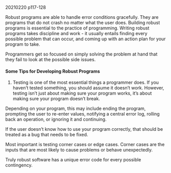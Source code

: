 20210220 p117-128

Robust programs are able to handle error conditions gracefully. They are programs that do not crash no matter what the user does.
Building robust programs is essential to the practice of programming. Writing robust programs takes discipline and work - it usually
entails finding every possible problem that can occur, and coming up with an action plan for your program to take.

Programmers get so focused on simply solving the problem at hand that they fail to look at the possible side issues.

#### Some Tips for Developing Robust Programs

1. Testing is one of the most essential things a programmer does. If you haven’t tested something, you should assume it doesn’t work. However, testing isn’t just
about making sure your program works, it’s about making sure your program doesn’t break.

Depending on your program, this may include ending the program, prompting the user to re-enter values, notifying a central error log, rolling back an operation, or ignoring it and continuing.

If the user doesn’t know how to use your program correctly, that should be treated as a bug that needs to be fixed.

Most important is testing corner cases or edge cases. Corner cases are the inputs that are most likely to cause problems or behave unexpectedly.

Truly robust software has a unique error code for every possible contingency.
